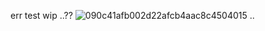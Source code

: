 err test wip ..?? 
![090c41afb002d22afcb4aac8c4504015](https://github.com/user-attachments/assets/6a47075b-2c0b-4fb9-90e9-26af586ea40c)
..
